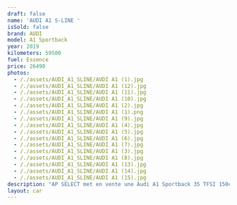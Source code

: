 ```yaml
---
draft: false
name: 'AUDI A1 S-LINE '
isSold: false
brand: AUDI
model: A1 Sportback
year: 2019
kilometers: 59500
fuel: Essence
price: 26490
photos:
  - /./assets/AUDI_A1_SLINE/AUDI A1 (1).jpg
  - /./assets/AUDI_A1_SLINE/AUDI A1 (12).jpg
  - /./assets/AUDI_A1_SLINE/AUDI A1 (11).jpg
  - /./assets/AUDI_A1_SLINE/AUDI A1 (10).jpg
  - /./assets/AUDI_A1_SLINE/AUDI A1 (2).jpg
  - /./assets/AUDI_A1_SLINE/AUDI A1 (1).png
  - /./assets/AUDI_A1_SLINE/AUDI A1 (9).jpg
  - /./assets/AUDI_A1_SLINE/AUDI A1 (4).jpg
  - /./assets/AUDI_A1_SLINE/AUDI A1 (5).jpg
  - /./assets/AUDI_A1_SLINE/AUDI A1 (6).jpg
  - /./assets/AUDI_A1_SLINE/AUDI A1 (7).jpg
  - /./assets/AUDI_A1_SLINE/AUDI A1 (3).jpg
  - /./assets/AUDI_A1_SLINE/AUDI A1 (8).jpg
  - /./assets/AUDI_A1_SLINE/AUDI A1 (13).jpg
  - /./assets/AUDI_A1_SLINE/AUDI A1 (14).jpg
  - /./assets/AUDI_A1_SLINE/AUDI A1 (15).jpg
description: "AP SELECT met en vente une Audi A1 Sportback 35 TFSI 150ch S-Tronic7 finition S-Line.\nModèle du 12/2019 avec 59500km.\n\nCouleur blanc IBIS metallic, intérieur Cuir / Tissus bi matière S-Line.\n\nVéhicule origine France \U0001F1EB\U0001F1F7\n\nLe véhicule est en très bon état avec historique complet Audi.\n\nService AUDI effectué pour la vente.\nPneus et freins récents.\n\nÉquipements et options :\n- Boîte S-Tronic 7\n- Pack S-Line extérieur\n- Pack S-Line intérieur\n- Virtual cockpit\n- Intérieur cuir / tissus bi matière noir\n- Audi Drive Select\n- Jantes S-Line 18 pouces\n- Sièges Sport S-Line\n- Volant Sport S-Line\n- CarPlay\n- Audi MMI navigation +\n- Pack Audi sound système\n- Pack intérieur gris alu\n- Phares avant Matrix LED\n- Feux de jour à LED\n- Feux arrière LED Dynamique\n- Controle automatique des feux de route ALS\n- Caméra de recul\n- Parc distance contrôle PDC arrière\n- Vitrage arrière surteinté\n- Connexion Ipod et USB\n- Affichage multifonctions plus\n- Climatisation auto\n- Éclairage et essuie-glaces automatique\n- Rétroviseurs rabattable électriquement et chauffants\n- Rétroviseurs int / ext Electrochrome\n- Bluetooth\n- Éclairage d ambiance\n\nDisponible et visible sur RDV pour acheteur sérieux.\n\nPossibilité d'une garantie 3, 6 ou 12 mois en supplément.\n\nRéalisation des démarches d'immatriculation.\n\nAP SELECT c'est des solutions de courtage et conciergerie sur mesure pour profiter librement de sa passion et de son patrimoine.\n\nPrenez le volant, AP SELECT s'occupe du reste."
layout: car
---
```


